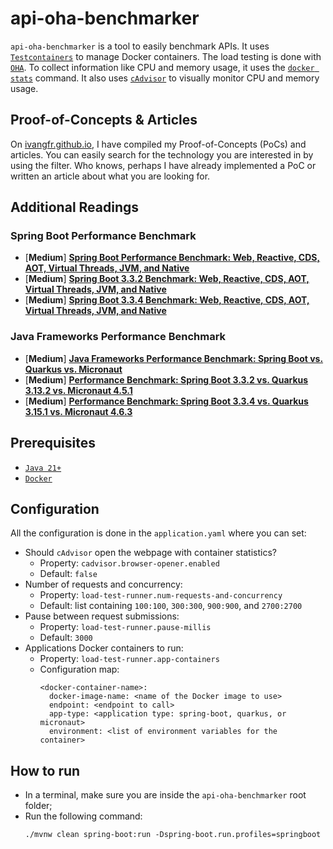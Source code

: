 # api-oha-benchmarker

`api-oha-benchmarker` is a tool to easily benchmark APIs. It uses [`Testcontainers`](https://testcontainers.com/) to manage Docker containers. The load testing is done with [`OHA`](https://github.com/hatoo/oha). To collect information like CPU and memory usage, it uses the [`docker stats`](https://docs.docker.com/reference/cli/docker/container/stats/) command. It also uses [`cAdvisor`](https://github.com/google/cadvisor) to visually monitor CPU and memory usage.

## Proof-of-Concepts & Articles

On [ivangfr.github.io](https://ivangfr.github.io), I have compiled my Proof-of-Concepts (PoCs) and articles. You can easily search for the technology you are interested in by using the filter. Who knows, perhaps I have already implemented a PoC or written an article about what you are looking for.

## Additional Readings

### Spring Boot Performance Benchmark

- \[**Medium**\] [**Spring Boot Performance Benchmark: Web, Reactive, CDS, AOT, Virtual Threads, JVM, and Native**](https://medium.com/@ivangfr/spring-boot-performance-benchmark-web-reactive-cds-aot-virtual-threads-jvm-and-native-29295c8099b0)
- \[**Medium**\] [**Spring Boot 3.3.2 Benchmark: Web, Reactive, CDS, AOT, Virtual Threads, JVM, and Native**](https://medium.com/@ivangfr/spring-boot-3-3-2-benchmark-web-reactive-cds-aot-virtual-threads-jvm-and-native-42d3b704e88e)
- \[**Medium**\] [**Spring Boot 3.3.4 Benchmark: Web, Reactive, CDS, AOT, Virtual Threads, JVM, and Native**](https://medium.com/@ivangfr/spring-boot-3-3-4-benchmark-web-reactive-cds-aot-virtual-threads-jvm-and-native-5a3ab117054c)

### Java Frameworks Performance Benchmark

- \[**Medium**\] [**Java Frameworks Performance Benchmark: Spring Boot vs. Quarkus vs. Micronaut**](https://medium.com/@ivangfr/java-frameworks-performance-benchmark-spring-boot-vs-quarkus-vs-micronaut-028b6dbfef2e)
- \[**Medium**\] [**Performance Benchmark: Spring Boot 3.3.2 vs. Quarkus 3.13.2 vs. Micronaut 4.5.1**](https://medium.com/@ivangfr/performance-benchmark-spring-boot-3-3-2-vs-quarkus-3-13-2-vs-micronaut-4-5-1-515bae82d04f)
- \[**Medium**\] [**Performance Benchmark: Spring Boot 3.3.4 vs. Quarkus 3.15.1 vs. Micronaut 4.6.3**](https://medium.com/@ivangfr/performance-benchmark-spring-boot-3-3-4-vs-quarkus-3-15-1-vs-micronaut-4-6-3-9691c4cfcb2a)

## Prerequisites

- [`Java 21+`](https://www.oracle.com/java/technologies/downloads/#java21)
- [`Docker`](https://www.docker.com/)

## Configuration

All the configuration is done in the `application.yaml` where you can set:

- Should `cAdvisor` open the webpage with container statistics?
  - Property: `cadvisor.browser-opener.enabled`
  - Default: `false`
- Number of requests and concurrency:
  - Property: `load-test-runner.num-requests-and-concurrency`
  - Default: list containing `100:100`, `300:300`, `900:900`, and `2700:2700`
- Pause between request submissions:
  - Property: `load-test-runner.pause-millis`
  - Default: `3000`
- Applications Docker containers to run:
  - Property: `load-test-runner.app-containers`
  - Configuration map:
    ```
    <docker-container-name>:
      docker-image-name: <name of the Docker image to use>
      endpoint: <endpoint to call>
      app-type: <application type: spring-boot, quarkus, or micronaut>
      environment: <list of environment variables for the container>
    ```

## How to run

- In a terminal, make sure you are inside the `api-oha-benchmarker` root folder;
- Run the following command:
  ```
  ./mvnw clean spring-boot:run -Dspring-boot.run.profiles=springboot
  ```

